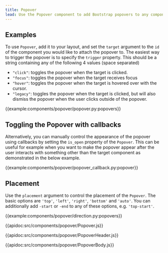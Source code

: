 ```yaml
---
title: Popover
lead: Use the Popover component to add Bootstrap popovers to any component in your app.
---
```


## Examples

To use `Popover`, add it to your layout, and set the `target` argument to the `id` of the component you would like to attach the popover to. The easiest way to trigger the popover is to specify the `trigger` property. This should be a string containing any of the following 4 values (space separated)

*  `"click"`: toggles the popover when the target is clicked.
*  `"focus"`: toggles the popover when the target receives focus
*  `"hover"`: toggles the popover when the target is hovered over with the cursor.
*  `"legacy"`: toggles the popover when the target is clicked, but will also dismiss the popover when the user clicks outside of the popover.

{{example:components/popover/popover.py:popovers}}

## Toggling the Popover with callbacks

Alternatively, you can manually control the appearance of the popover using callbacks by setting the `is_open` property of the `Popover`. This can be useful for example when you want to make the popover appear after the user interacts with something other than the target component as demonstrated in the below example.

{{example:components/popover/popover_callback.py:popover}}

## Placement

Use the `placement` argument to control the placement of the `Popover`. The basic options are `'top'`, `'left'`, `'right'`, `'bottom'` and `'auto'`. You can additionally add `-start` or `-end` to any of these options, e.g. `'top-start'`.

{{example:components/popover/direction.py:popovers}}

{{apidoc:src/components/popover/Popover.js}}

{{apidoc:src/components/popover/PopoverHeader.js}}

{{apidoc:src/components/popover/PopoverBody.js}}

